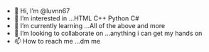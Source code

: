 - 👋 Hi, I’m @luvnn67
- 👀 I’m interested in ...HTML C++ Python C#
- 🌱 I’m currently learning ...All of the above and more
- 💞️ I’m looking to collaborate on ...anything i can get my hands on
- 📫 How to reach me ...dm me

<!---
luvnn67/luvnn67 is a ✨ special ✨ repository because its `README.md` (this file) appears on your GitHub profile.
You can click the Preview link to take a look at your changes.
--->
